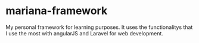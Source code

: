 # mariana-framework
My personal framework for learning purposes. It uses the functionalitys that I use the most with angularJS and Laravel for web development.
